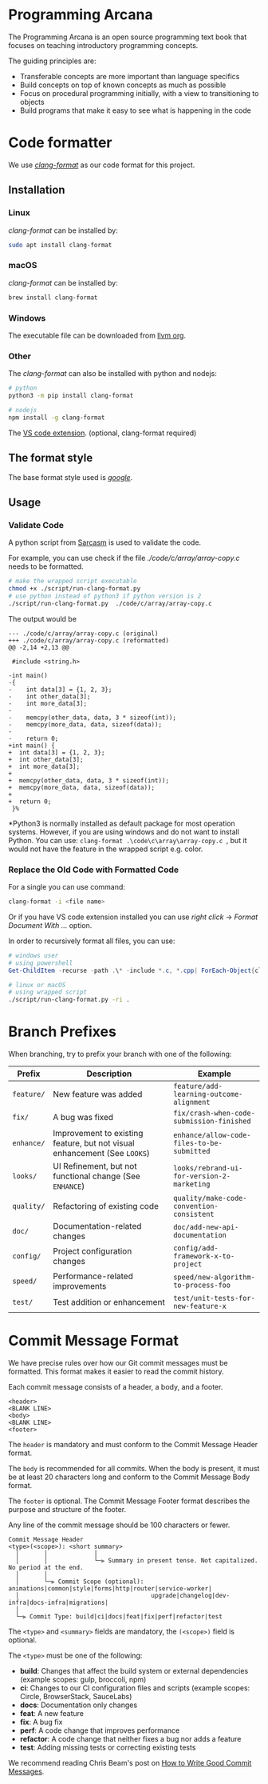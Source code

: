 # Programming Arcana

The Programming Arcana is an open source programming text book that focuses on teaching introductory programming concepts.

The guiding principles are:

- Transferable concepts are more important than language specifics
- Build concepts on top of known concepts as much as possible
- Focus on procedural programming initially, with a view to transitioning to objects
- Build programs that make it easy to see what is happening in the code

# Code formatter

We use [_clang-format_](https://clang.llvm.org/docs/ClangFormat.html) as our code format for this project.

## Installation

### Linux

_clang-format_ can be installed by:

```bash
sudo apt install clang-format
```

### macOS

_clang-format_ can be installed by:

```bash
brew install clang-format
```

### Windows

The executable file can be downloaded from [llvm org](https://llvm.org/builds/).

### Other

The _clang-format_ can also be installed with python and nodejs:

```bash
# python
python3 -m pip install clang-format

# nodejs
npm install -g clang-format
```

The [VS code extension](https://marketplace.visualstudio.com/items?itemName=xaver.clang-format). (optional, clang-format required)

## The format style

The base format style used is [_google_](https://google.github.io/styleguide/cppguide.html).

## Usage

### Validate Code

A python script from [Sarcasm](https://github.com/Sarcasm/run-clang-format) is used to validate the code.

For example, you can use check if the file _./code/c/array/array-copy.c_ needs to be formatted.

```bash
# make the wrapped script executable
chmod +x ./script/run-clang-format.py
# use python instead of python3 if python version is 2
./script/run-clang-format.py  ./code/c/array/array-copy.c
```

The output would be

```
--- ./code/c/array/array-copy.c (original)
+++ ./code/c/array/array-copy.c (reformatted)
@@ -2,14 +2,13 @@

 #include <string.h>

-int main()
-{
-    int data[3] = {1, 2, 3};
-    int other_data[3];
-    int more_data[3];
-
-    memcpy(other_data, data, 3 * sizeof(int));
-    memcpy(more_data, data, sizeof(data));
-
-    return 0;
+int main() {
+  int data[3] = {1, 2, 3};
+  int other_data[3];
+  int more_data[3];
+
+  memcpy(other_data, data, 3 * sizeof(int));
+  memcpy(more_data, data, sizeof(data));
+
+  return 0;
 }%
```

\*Python3 is normally installed as default package for most operation systems. However, if you are using windows and do not want to install Python. You can use:
`clang-format .\code\c\array\array-copy.c `, but it would not have the feature in the wrapped script e.g. color.

### Replace the Old Code with Formatted Code

For a single you can use command:

```bash
clang-format -i <file name>
```

Or if you have VS code extension installed you can use _right click_ -> _Format Document With ..._ option.

In order to recursively format all files, you can use:

```powershell
# windows user
# using powershell
Get-ChildItem -recurse -path .\* -include *.c, *.cpp| ForEach-Object{clang-format -style=file -i $_}
```

```bash
# linux or macOS
# using wrapped script
./script/run-clang-format.py -ri .
```

# Branch Prefixes

When branching, try to prefix your branch with one of the following:

| Prefix     | Description                                                               | Example                                    |
| ---------- | ------------------------------------------------------------------------- | ------------------------------------------ |
| `feature/` | New feature was added                                                     | `feature/add-learning-outcome-alignment`   |
| `fix/`     | A bug was fixed                                                           | `fix/crash-when-code-submission-finished`  |
| `enhance/` | Improvement to existing feature, but not visual enhancement (See `LOOKS`) | `enhance/allow-code-files-to-be-submitted` |
| `looks/`   | UI Refinement, but not functional change (See `ENHANCE`)                  | `looks/rebrand-ui-for-version-2-marketing` |
| `quality/` | Refactoring of existing code                                              | `quality/make-code-convention-consistent`  |
| `doc/`     | Documentation-related changes                                             | `doc/add-new-api-documentation`            |
| `config/`  | Project configuration changes                                             | `config/add-framework-x-to-project`        |
| `speed/`   | Performance-related improvements                                          | `speed/new-algorithm-to-process-foo`       |
| `test/`    | Test addition or enhancement                                              | `test/unit-tests-for-new-feature-x`        |

# Commit Message Format

We have precise rules over how our Git commit messages must be formatted. This format makes it easier to read the commit history.

Each commit message consists of a header, a body, and a footer.

```text
<header>
<BLANK LINE>
<body>
<BLANK LINE>
<footer>
```

The `header` is mandatory and must conform to the Commit Message Header format.

The `body` is recommended for all commits. When the body is present, it must be at least 20 characters long and conform to the Commit Message Body format.

The `footer` is optional. The Commit Message Footer format describes the purpose and structure of the footer.

Any line of the commit message should be 100 characters or fewer.

```text
Commit Message Header
<type>(<scope>): <short summary>
  │       │             │
  │       │             └─⫸ Summary in present tense. Not capitalized. No period at the end.
  │       │
  │       └─⫸ Commit Scope (optional): animations|common|style|forms|http|router|service-worker|
  │                                     upgrade|changelog|dev-infra|docs-infra|migrations|
  │
  └─⫸ Commit Type: build|ci|docs|feat|fix|perf|refactor|test
```

The `<type>` and `<summary>` fields are mandatory, the `(<scope>)` field is optional.

The `<type>` must be one of the following:

- **build**: Changes that affect the build system or external dependencies (example scopes: gulp, broccoli, npm)
- **ci**: Changes to our CI configuration files and scripts (example scopes: Circle, BrowserStack, SauceLabs)
- **docs**: Documentation only changes
- **feat**: A new feature
- **fix**: A bug fix
- **perf**: A code change that improves performance
- **refactor**: A code change that neither fixes a bug nor adds a feature
- **test**: Adding missing tests or correcting existing tests

We recommend reading Chris Beam's post on [How to Write Good Commit Messages](http://chris.beams.io/posts/git-commit/).
